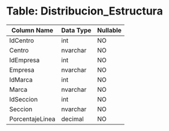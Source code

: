 # Table: Distribucion_Estructura

| Column Name | Data Type | Nullable |
|-------------|-----------|----------|
| IdCentro | int | NO |
| Centro | nvarchar | NO |
| IdEmpresa | int | NO |
| Empresa | nvarchar | NO |
| IdMarca | int | NO |
| Marca | nvarchar | NO |
| IdSeccion | int | NO |
| Seccion | nvarchar | NO |
| PorcentajeLinea | decimal | NO |

